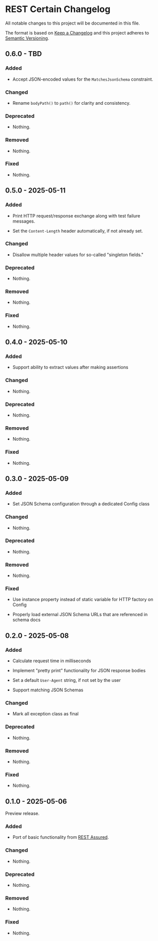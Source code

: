 # REST Certain Changelog

All notable changes to this project will be documented in this file.

The format is based on [Keep a Changelog](https://keepachangelog.com/en/1.1.0/)
and this project adheres to [Semantic Versioning](https://semver.org/spec/v2.0.0.html).

## 0.6.0 - TBD

### Added

- Accept JSON-encoded values for the `MatchesJsonSchema` constraint.

### Changed

- Rename `bodyPath()` to `path()` for clarity and consistency.

### Deprecated

- Nothing.

### Removed

- Nothing.

### Fixed

- Nothing.

## 0.5.0 - 2025-05-11

### Added

- Print HTTP request/response exchange along with test failure messages.

- Set the `Content-Length` header automatically, if not already set.

### Changed

- Disallow multiple header values for so-called "singleton fields."

### Deprecated

- Nothing.

### Removed

- Nothing.

### Fixed

- Nothing.

## 0.4.0 - 2025-05-10

### Added

- Support ability to extract values after making assertions

### Changed

- Nothing.

### Deprecated

- Nothing.

### Removed

- Nothing.

### Fixed

- Nothing.

## 0.3.0 - 2025-05-09

### Added

- Set JSON Schema configuration through a dedicated Config class

### Changed

- Nothing.

### Deprecated

- Nothing.

### Removed

- Nothing.

### Fixed

- Use instance property instead of static variable for HTTP factory on Config

- Properly load external JSON Schema URLs that are referenced in schema docs

## 0.2.0 - 2025-05-08

### Added

- Calculate request time in milliseconds

- Implement "pretty print" functionality for JSON response bodies

- Set a default `User-Agent` string, if not set by the user

- Support matching JSON Schemas

### Changed

- Mark all exception class as final

### Deprecated

- Nothing.

### Removed

- Nothing.

### Fixed

- Nothing.

## 0.1.0 - 2025-05-06

Preview release.

### Added

- Port of basic functionality from [REST Assured](https://github.com/rest-assured/rest-assured).

### Changed

- Nothing.

### Deprecated

- Nothing.

### Removed

- Nothing.

### Fixed

- Nothing.
